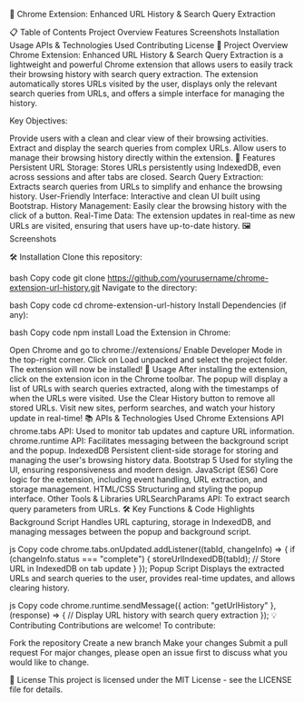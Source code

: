 🚀 Chrome Extension: Enhanced URL History & Search Query Extraction

📋 Table of Contents
Project Overview
Features
Screenshots
Installation
Usage
APIs & Technologies Used
Contributing
License
📖 Project Overview
Chrome Extension: Enhanced URL History & Search Query Extraction is a lightweight and powerful Chrome extension that allows users to easily track their browsing history with search query extraction. The extension automatically stores URLs visited by the user, displays only the relevant search queries from URLs, and offers a simple interface for managing the history.

Key Objectives:

Provide users with a clean and clear view of their browsing activities.
Extract and display the search queries from complex URLs.
Allow users to manage their browsing history directly within the extension.
🌟 Features
Persistent URL Storage: Stores URLs persistently using IndexedDB, even across sessions and after tabs are closed.
Search Query Extraction: Extracts search queries from URLs to simplify and enhance the browsing history.
User-Friendly Interface: Interactive and clean UI built using Bootstrap.
History Management: Easily clear the browsing history with the click of a button.
Real-Time Data: The extension updates in real-time as new URLs are visited, ensuring that users have up-to-date history.
🖼️ Screenshots



🛠️ Installation
Clone this repository:

bash
Copy code
git clone https://github.com/yourusername/chrome-extension-url-history.git
Navigate to the directory:

bash
Copy code
cd chrome-extension-url-history
Install Dependencies (if any):

bash
Copy code
npm install
Load the Extension in Chrome:

Open Chrome and go to chrome://extensions/
Enable Developer Mode in the top-right corner.
Click on Load unpacked and select the project folder.
The extension will now be installed!
🎯 Usage
After installing the extension, click on the extension icon in the Chrome toolbar.
The popup will display a list of URLs with search queries extracted, along with the timestamps of when the URLs were visited.
Use the Clear History button to remove all stored URLs.
Visit new sites, perform searches, and watch your history update in real-time!
📚 APIs & Technologies Used
Chrome Extensions API
chrome.tabs API: Used to monitor tab updates and capture URL information.
chrome.runtime API: Facilitates messaging between the background script and the popup.
IndexedDB
Persistent client-side storage for storing and managing the user's browsing history data.
Bootstrap 5
Used for styling the UI, ensuring responsiveness and modern design.
JavaScript (ES6)
Core logic for the extension, including event handling, URL extraction, and storage management.
HTML/CSS
Structuring and styling the popup interface.
Other Tools & Libraries
URLSearchParams API: To extract search query parameters from URLs.
🛠️ Key Functions & Code Highlights
Background Script
Handles URL capturing, storage in IndexedDB, and managing messages between the popup and background script.

js
Copy code
chrome.tabs.onUpdated.addListener((tabId, changeInfo) => {
  if (changeInfo.status === "complete") {
    storeUrlIndexedDB(tabId);  // Store URL in IndexedDB on tab update
  }
});
Popup Script
Displays the extracted URLs and search queries to the user, provides real-time updates, and allows clearing history.

js
Copy code
chrome.runtime.sendMessage({ action: "getUrlHistory" }, (response) => {
  // Display URL history with search query extraction
});
💡 Contributing
Contributions are welcome! To contribute:

Fork the repository
Create a new branch
Make your changes
Submit a pull request
For major changes, please open an issue first to discuss what you would like to change.

📄 License
This project is licensed under the MIT License - see the LICENSE file for details.

